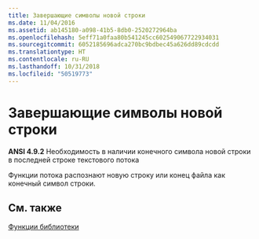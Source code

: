 ```yaml
---
title: Завершающие символы новой строки
ms.date: 11/04/2016
ms.assetid: ab145180-a098-41b5-8db0-2520272964ba
ms.openlocfilehash: 5eff71a0faa80b541245cc602549067722934031
ms.sourcegitcommit: 6052185696adca270bc9bdbec45a626dd89cdcdd
ms.translationtype: HT
ms.contentlocale: ru-RU
ms.lasthandoff: 10/31/2018
ms.locfileid: "50519773"
---
```

# <a name="terminating-newline-characters"></a>Завершающие символы новой строки

**ANSI 4.9.2** Необходимость в наличии конечного символа новой строки в последней строке текстового потока

Функции потока распознают новую строку или конец файла как конечный символ строки.

## <a name="see-also"></a>См. также

[Функции библиотеки](../c-language/library-functions.md)